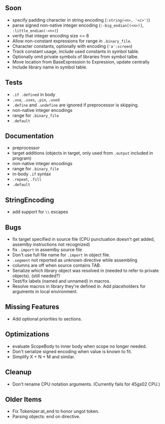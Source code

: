 ## Soon

- specify padding character in string encoding (`:string(<n>, '<c>')`)
- parse signed non-native integer encoding (`:-big_endian[(<n>)]`, `:little_endian(-<n>)`)
- verify that integer encoding size <= 8
- Allow non-constant expressions for range in `.binary_file`.
- Character constants, optionally with encoding (`'a':screen`)
- Track constant usage, include used constants in symbol table.
- Optionally omit private symbols of libraries from symbol talbe. 
- Move location from BaseExpression to Expression, update centrally
- Include library name in symbol table.


## Tests

- `.if .defined` in body
- `.use`, `.uses`, `.pin`, `.used`
- `.define` and `.undefine` are ignored if preprocessor is skipping.
- non-native integer encodings
- range for `.binary_file`
- `.default`


## Documentation

- preprocessor
- target additions (objects in target, only used from `.output` included in program)
- non-native integer encodings
- range for `.binary_file`
- in-body `.if` syntax
- `.repeat`, `.fill`
- `.default`


## StringEncoding

- add support for `\\` escapes


## Bugs

- fix target specified in source file (CPU punctuation doesn't get added, assemlby instructions not recognized)
- fix `.import` in assemlby source file
- Don't use full file name for `.import` in object file. 
- `.segment` not reported as unknown directive while assembling
- columns are off when source contains TAB.
- Serialize which library object was resolved in (needed to refer to private objects). (still needed?)
- Test/fix labels (named and unnamed) in macros.
- Resolve macros in library they're defined in. Add placeholders for arguments in local environment.


## Missing Features

- Add optional priorities to sections.


## Optimizations

- evaluate ScopeBody to inner body when scope no longer needed.
- Don't serialize signed encoding when value is known to fit.
- Simplify X + N + M and similar.


## Cleanup

- Don't rename CPU notation arguments. (Currently fails for 45gs02 CPU.)


## Older Items

- Fix Tokenizer:at_end to honor ungot token.
- Parsing objects: end on directive.
